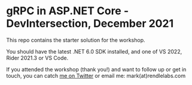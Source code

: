 # gRPC in ASP.NET Core - DevIntersection, December 2021

This repo contains the starter solution for the workshop.

You should have the latest .NET 6.0 SDK installed, and one of VS 2022, Rider 2021.3 or VS Code.

If you attended the workshop (thank you!) and want to follow up or get in touch, you can catch
[me on Twitter](https://twitter.com/markrendle) or email me: mark(at)rendlelabs.com